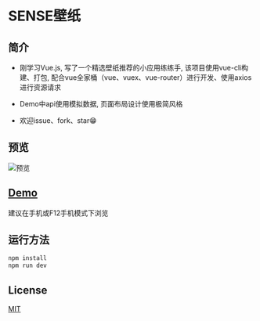 # SENSE壁纸

## 简介

- 刚学习Vue.js, 写了一个精选壁纸推荐的小应用练练手, 该项目使用vue-cli构建、打包, 配合vue全家桶（vue、vuex、vue-router）进行开发、使用axios进行资源请求

- Demo中api使用模拟数据, 页面布局设计使用极简风格

- 欢迎issue、fork、star😁

## 预览

![预览](https://github.com/xlogic92/sense/blob/master/static/demo.jpg)

## [Demo](https://xlogic92.github.io/sense/)

建议在手机或F12手机模式下浏览

## 运行方法

``` bash
npm install
npm run dev

```
## License

[MIT](https://opensource.org/licenses/MIT)
